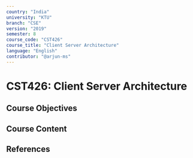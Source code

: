 ```yaml
---
country: "India"
university: "KTU"
branch: "CSE"
version: "2019"
semester: 8
course_code: "CST426"
course_title: "Client Server Architecture"
language: "English"
contributor: "@arjun-ms"
---
```


# CST426: Client Server Architecture

## Course Objectives
<!-- Add your objectives here -->

## Course Content
<!-- Add your syllabus content here -->

## References
<!-- Add reference books here -->
